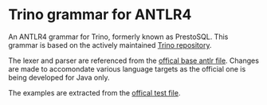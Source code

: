 # Trino grammar for ANTLR4

An ANTLR4 grammar for Trino, formerly known as PrestoSQL. This grammar is based on the actively maintained [Trino repository](https://github.com/trinodb/trino).

The lexer and parser are referenced from the [offical base antlr file](https://github.com/trinodb/trino/blob/master/core/trino-parser/src/main/antlr4/io/trino/sql/parser/SqlBase.g4).
Changes are made to accomondate various language targets as the official one is being developed for Java only.

The examples are extracted from the [offical test file](https://github.com/trinodb/trino/blob/master/core/trino-parser/src/test/java/io/trino/sql/parser/TestSqlParser.java).
